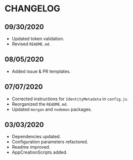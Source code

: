 # CHANGELOG

## 09/30/2020

* Updated token validation.
* Revised `README.md`.

## 08/05/2020

* Added issue & PR templates.

## 07/07/2020

* Corrected instructions for `IdentityMetadata` in `config.js`.
* Reorganized the `README.md`.
* Updated `morgan` and `nodemon` packages.

## 03/03/2020

* Dependencies updated.
* Configuration parameters refactored.
* Readme improved.
* AppCreationScripts added.
